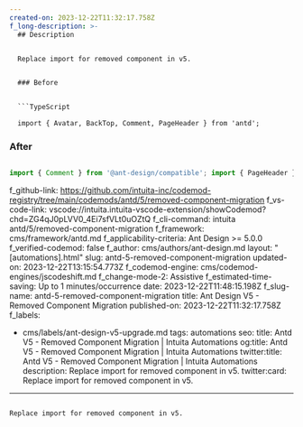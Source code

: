 ```yaml
---
created-on: 2023-12-22T11:32:17.758Z
f_long-description: >-
  ## Description


  Replace import for removed component in v5.


  ### Before


  ```TypeScript

  import { Avatar, BackTop, Comment, PageHeader } from 'antd';

  ```


  ### After


  ```TypeScript

  import { Comment } from '@ant-design/compatible'; import { PageHeader } from '@ant-design/pro-layout'; import { Avatar, FloatButton } from 'antd';

  ```
f_github-link: https://github.com/intuita-inc/codemod-registry/tree/main/codemods/antd/5/removed-component-migration
f_vs-code-link: vscode://intuita.intuita-vscode-extension/showCodemod?chd=ZG4qJ0pLVV0_4Ei7sfVLt0uOZtQ
f_cli-command: intuita antd/5/removed-component-migration
f_framework: cms/framework/antd.md
f_applicability-criteria: Ant Design >= 5.0.0
f_verified-codemod: false
f_author: cms/authors/ant-design.md
layout: "[automations].html"
slug: antd-5-removed-component-migration
updated-on: 2023-12-22T13:15:54.773Z
f_codemod-engine: cms/codemod-engines/jscodeshift.md
f_change-mode-2: Assistive
f_estimated-time-saving: Up to 1 minutes/occurrence
date: 2023-12-22T11:48:15.198Z
f_slug-name: antd-5-removed-component-migration
title: Ant Design V5 - Removed Component Migration
published-on: 2023-12-22T11:32:17.758Z
f_labels:
  - cms/labels/ant-design-v5-upgrade.md
tags: automations
seo:
  title: Antd V5 - Removed Component Migration | Intuita Automations
  og:title: Antd V5 - Removed Component Migration | Intuita Automations
  twitter:title: Antd V5 - Removed Component Migration | Intuita Automations
  description: Replace import for removed component in v5.
  twitter:card: Replace import for removed component in v5.
---
```

Replace import for removed component in v5.